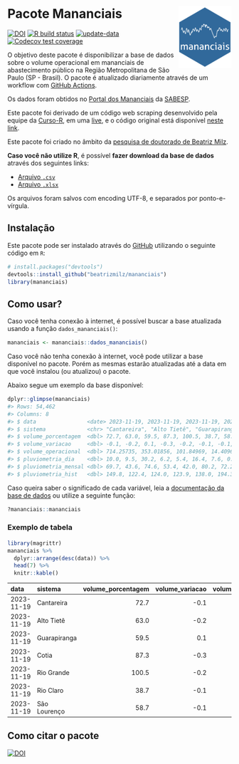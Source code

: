 
<!-- README.md is generated from README.Rmd. Please edit that file -->

# Pacote Mananciais <img src="man/figures/hexlogo.png" align="right" width = "120px"/>

<!-- badges: start -->

[![DOI](https://zenodo.org/badge/DOI/10.5281/zenodo.4733056.svg)](https://doi.org/10.5281/zenodo.4733056)
[![R build
status](https://github.com/beatrizmilz/mananciais/workflows/R-CMD-check/badge.svg)](https://github.com/beatrizmilz/mananciais/actions)
[![update-data](https://github.com/beatrizmilz/mananciais/actions/workflows/2-update_data.yaml/badge.svg)](https://github.com/beatrizmilz/mananciais/actions/workflows/2-update_data.yaml)
[![Codecov test
coverage](https://codecov.io/gh/beatrizmilz/mananciais/branch/master/graph/badge.svg)](https://codecov.io/gh/beatrizmilz/mananciais?branch=master)
<!-- badges: end -->

O objetivo deste pacote é disponibilizar a base de dados sobre o volume
operacional em mananciais de abastecimento público na Região
Metropolitana de São Paulo (SP - Brasil). O pacote é atualizado
diariamente através de um workflow com [GitHub
Actions](https://github.com/beatrizmilz/mananciais/actions).

Os dados foram obtidos no [Portal dos
Mananciais](http://mananciais.sabesp.com.br/Situacao) da
[SABESP](http://site.sabesp.com.br/site/Default.aspx).

Este pacote foi derivado de um código web scraping desenvolvido pela
equipe da [Curso-R](https://www.curso-r.com/), em uma
[live](https://youtu.be/jvZIxrMmOcQ), e o código original está
disponível [neste
link](https://github.com/curso-r/lives/blob/master/drafts/20200730_scraper_sabesp.R).

Este pacote foi criado no âmbito da [pesquisa de doutorado de Beatriz
Milz](https://beatrizmilz.github.io/tese/).

**Caso você não utilize R**, é possível **fazer download da base de
dados** através dos seguintes links:

- [Arquivo
  `.csv`](https://github.com/beatrizmilz/mananciais/raw/master/inst/extdata/mananciais.csv)
- [Arquivo
  `.xlsx`](https://github.com/beatrizmilz/mananciais/blob/master/inst/extdata/mananciais.xlsx?raw=true)

Os arquivos foram salvos com encoding UTF-8, e separados por
ponto-e-vírgula.

## Instalação

Este pacote pode ser instalado através do [GitHub](https://github.com/)
utilizando o seguinte código em `R`:

``` r
# install.packages("devtools")
devtools::install_github("beatrizmilz/mananciais")
library(mananciais)
```

## Como usar?

Caso você tenha conexão à internet, é possível buscar a base atualizada
usando a função `dados_mananciais()`:

``` r
mananciais <- mananciais::dados_mananciais() 
```

Caso você não tenha conexão à internet, você pode utilizar a base
disponível no pacote. Porém as mesmas estarão atualizadas até a data em
que você instalou (ou atualizou) o pacote.

Abaixo segue um exemplo da base disponível:

``` r
dplyr::glimpse(mananciais)
#> Rows: 54,462
#> Columns: 8
#> $ data                <date> 2023-11-19, 2023-11-19, 2023-11-19, 2023-11-19, 2…
#> $ sistema             <chr> "Cantareira", "Alto Tietê", "Guarapiranga", "Cotia…
#> $ volume_porcentagem  <dbl> 72.7, 63.0, 59.5, 87.3, 100.5, 38.7, 58.7, 72.8, 6…
#> $ volume_variacao     <dbl> -0.1, -0.2, 0.1, -0.3, -0.2, -0.1, -0.1, -0.2, -0.…
#> $ volume_operacional  <dbl> 714.25735, 353.01856, 101.84969, 14.40963, 112.755…
#> $ pluviometria_dia    <dbl> 10.0, 9.5, 30.2, 6.2, 5.4, 16.4, 7.6, 0.0, 0.1, 0.…
#> $ pluviometria_mensal <dbl> 69.7, 43.6, 74.6, 53.4, 42.0, 80.2, 72.2, 59.7, 34…
#> $ pluviometria_hist   <dbl> 149.8, 122.4, 124.0, 123.9, 138.0, 194.3, 150.4, 1…
```

Caso queira saber o significado de cada variável, leia a [documentação
da base de
dados](https://beatrizmilz.github.io/mananciais/reference/mananciais.html)
ou utilize a seguinte função:

``` r
?mananciais::mananciais
```

### Exemplo de tabela

``` r
library(magrittr)
mananciais %>% 
  dplyr::arrange(desc(data)) %>% 
  head(7) %>%
  knitr::kable()
```

| data       | sistema      | volume_porcentagem | volume_variacao | volume_operacional | pluviometria_dia | pluviometria_mensal | pluviometria_hist |
|:-----------|:-------------|-------------------:|----------------:|-------------------:|-----------------:|--------------------:|------------------:|
| 2023-11-19 | Cantareira   |               72.7 |            -0.1 |          714.25735 |             10.0 |                69.7 |             149.8 |
| 2023-11-19 | Alto Tietê   |               63.0 |            -0.2 |          353.01856 |              9.5 |                43.6 |             122.4 |
| 2023-11-19 | Guarapiranga |               59.5 |             0.1 |          101.84969 |             30.2 |                74.6 |             124.0 |
| 2023-11-19 | Cotia        |               87.3 |            -0.3 |           14.40963 |              6.2 |                53.4 |             123.9 |
| 2023-11-19 | Rio Grande   |              100.5 |            -0.2 |          112.75560 |              5.4 |                42.0 |             138.0 |
| 2023-11-19 | Rio Claro    |               38.7 |            -0.1 |            5.28640 |             16.4 |                80.2 |             194.3 |
| 2023-11-19 | São Lourenço |               58.7 |            -0.1 |           52.16599 |              7.6 |                72.2 |             150.4 |

## Como citar o pacote

[![DOI](https://zenodo.org/badge/DOI/10.5281/zenodo.4733056.svg)](https://doi.org/10.5281/zenodo.4733056)
